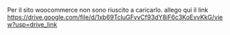 Per il sito woocommerce non sono riuscito a caricarlo. allego qui il link https://drive.google.com/file/d/1xb69TcluGFyvCf93dY8iF6c3KoEvvKkG/view?usp=drive_link
